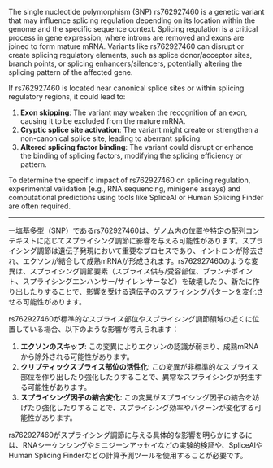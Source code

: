 The single nucleotide polymorphism (SNP) rs762927460 is a genetic variant that may influence splicing regulation depending on its location within the genome and the specific sequence context. Splicing regulation is a critical process in gene expression, where introns are removed and exons are joined to form mature mRNA. Variants like rs762927460 can disrupt or create splicing regulatory elements, such as splice donor/acceptor sites, branch points, or splicing enhancers/silencers, potentially altering the splicing pattern of the affected gene.

If rs762927460 is located near canonical splice sites or within splicing regulatory regions, it could lead to:
1. **Exon skipping**: The variant may weaken the recognition of an exon, causing it to be excluded from the mature mRNA.
2. **Cryptic splice site activation**: The variant might create or strengthen a non-canonical splice site, leading to aberrant splicing.
3. **Altered splicing factor binding**: The variant could disrupt or enhance the binding of splicing factors, modifying the splicing efficiency or pattern.

To determine the specific impact of rs762927460 on splicing regulation, experimental validation (e.g., RNA sequencing, minigene assays) and computational predictions using tools like SpliceAI or Human Splicing Finder are often required.

---

一塩基多型（SNP）であるrs762927460は、ゲノム内の位置や特定の配列コンテキストに応じてスプライシング調節に影響を与える可能性があります。スプライシング調節は遺伝子発現において重要なプロセスであり、イントロンが除去され、エクソンが結合して成熟mRNAが形成されます。rs762927460のような変異は、スプライシング調節要素（スプライス供与/受容部位、ブランチポイント、スプライシングエンハンサー/サイレンサーなど）を破壊したり、新たに作り出したりすることで、影響を受ける遺伝子のスプライシングパターンを変化させる可能性があります。

rs762927460が標準的なスプライス部位やスプライシング調節領域の近くに位置している場合、以下のような影響が考えられます：
1. **エクソンのスキップ**: この変異によりエクソンの認識が弱まり、成熟mRNAから除外される可能性があります。
2. **クリプティックスプライス部位の活性化**: この変異が非標準的なスプライス部位を作り出したり強化したりすることで、異常なスプライシングが発生する可能性があります。
3. **スプライシング因子の結合変化**: この変異がスプライシング因子の結合を妨げたり強化したりすることで、スプライシング効率やパターンが変化する可能性があります。

rs762927460がスプライシング調節に与える具体的な影響を明らかにするには、RNAシーケンシングやミニジーンアッセイなどの実験的検証や、SpliceAIやHuman Splicing Finderなどの計算予測ツールを使用することが必要です。